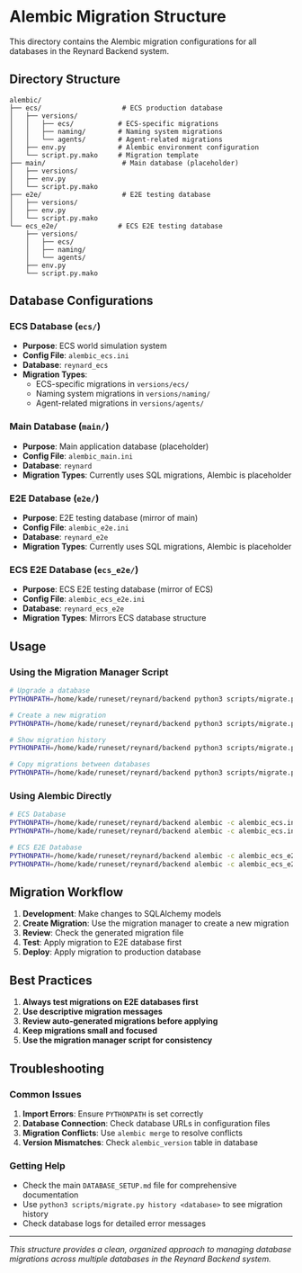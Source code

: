 # Alembic Migration Structure

This directory contains the Alembic migration configurations for all databases in the Reynard Backend system.

## Directory Structure

```text
alembic/
├── ecs/                    # ECS production database
│   ├── versions/
│   │   ├── ecs/           # ECS-specific migrations
│   │   ├── naming/        # Naming system migrations
│   │   └── agents/        # Agent-related migrations
│   ├── env.py             # Alembic environment configuration
│   └── script.py.mako     # Migration template
├── main/                   # Main database (placeholder)
│   ├── versions/
│   ├── env.py
│   └── script.py.mako
├── e2e/                    # E2E testing database
│   ├── versions/
│   ├── env.py
│   └── script.py.mako
└── ecs_e2e/               # ECS E2E testing database
    ├── versions/
    │   ├── ecs/
    │   ├── naming/
    │   └── agents/
    ├── env.py
    └── script.py.mako
```

## Database Configurations

### ECS Database (`ecs/`)

- **Purpose**: ECS world simulation system
- **Config File**: `alembic_ecs.ini`
- **Database**: `reynard_ecs`
- **Migration Types**:
  - ECS-specific migrations in `versions/ecs/`
  - Naming system migrations in `versions/naming/`
  - Agent-related migrations in `versions/agents/`

### Main Database (`main/`)

- **Purpose**: Main application database (placeholder)
- **Config File**: `alembic_main.ini`
- **Database**: `reynard`
- **Migration Types**: Currently uses SQL migrations, Alembic is placeholder

### E2E Database (`e2e/`)

- **Purpose**: E2E testing database (mirror of main)
- **Config File**: `alembic_e2e.ini`
- **Database**: `reynard_e2e`
- **Migration Types**: Currently uses SQL migrations, Alembic is placeholder

### ECS E2E Database (`ecs_e2e/`)

- **Purpose**: ECS E2E testing database (mirror of ECS)
- **Config File**: `alembic_ecs_e2e.ini`
- **Database**: `reynard_ecs_e2e`
- **Migration Types**: Mirrors ECS database structure

## Usage

### Using the Migration Manager Script

```bash
# Upgrade a database
PYTHONPATH=/home/kade/runeset/reynard/backend python3 scripts/migrate.py upgrade ecs

# Create a new migration
PYTHONPATH=/home/kade/runeset/reynard/backend python3 scripts/migrate.py create ecs --message "Add new feature"

# Show migration history
PYTHONPATH=/home/kade/runeset/reynard/backend python3 scripts/migrate.py history ecs

# Copy migrations between databases
PYTHONPATH=/home/kade/runeset/reynard/backend python3 scripts/migrate.py copy
```

### Using Alembic Directly

```bash
# ECS Database
PYTHONPATH=/home/kade/runeset/reynard/backend alembic -c alembic_ecs.ini upgrade head
PYTHONPATH=/home/kade/runeset/reynard/backend alembic -c alembic_ecs.ini revision --autogenerate -m "description"

# ECS E2E Database
PYTHONPATH=/home/kade/runeset/reynard/backend alembic -c alembic_ecs_e2e.ini upgrade head
PYTHONPATH=/home/kade/runeset/reynard/backend alembic -c alembic_ecs_e2e.ini revision --autogenerate -m "description"
```

## Migration Workflow

1. **Development**: Make changes to SQLAlchemy models
2. **Create Migration**: Use the migration manager to create a new migration
3. **Review**: Check the generated migration file
4. **Test**: Apply migration to E2E database first
5. **Deploy**: Apply migration to production database

## Best Practices

1. **Always test migrations on E2E databases first**
2. **Use descriptive migration messages**
3. **Review auto-generated migrations before applying**
4. **Keep migrations small and focused**
5. **Use the migration manager script for consistency**

## Troubleshooting

### Common Issues

1. **Import Errors**: Ensure `PYTHONPATH` is set correctly
2. **Database Connection**: Check database URLs in configuration files
3. **Migration Conflicts**: Use `alembic merge` to resolve conflicts
4. **Version Mismatches**: Check `alembic_version` table in database

### Getting Help

- Check the main `DATABASE_SETUP.md` file for comprehensive documentation
- Use `python3 scripts/migrate.py history <database>` to see migration history
- Check database logs for detailed error messages

---

_This structure provides a clean, organized approach to managing database migrations across multiple databases in the Reynard Backend system._
